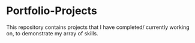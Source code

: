 # Portfolio-Projects
This repository contains projects that I have completed/ currently working on, to demonstrate my array of skills.
